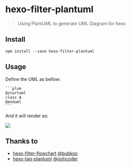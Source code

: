 # hexo-filter-plantuml

> Using PlantUML to generate UML Diagram for hexo

## Install

```
npm install --save hexo-filter-plantuml
```

## Usage

Define the UML as bellow:

    ```plum
    @startuml
    class A
    @enduml
    ```

And it will render as:

![](http://www.plantuml.com/plantuml/svg/SoWkIImgAStDuKhEIImkLd3aSaZDIm7o0G00)

## Thanks to

- [hexo-filter-flowchart](https://github.com/bubkoo/hexo-filter-flowchart) [@bubkoo](https://github.com/bubkoo)
- [hexo-tag-plantuml](https://github.com/oohcoder/hexo-tag-plantuml) [@oohcoder](https://github.com/oohcoder)
